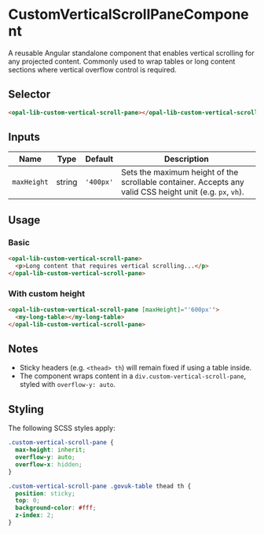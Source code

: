 # CustomVerticalScrollPaneComponent

A reusable Angular standalone component that enables vertical scrolling for any projected content. Commonly used to wrap tables or long content sections where vertical overflow control is required.

## Selector

```html
<opal-lib-custom-vertical-scroll-pane></opal-lib-custom-vertical-scroll-pane>
```

## Inputs

| Name        | Type   | Default   | Description                                                                                               |
| ----------- | ------ | --------- | --------------------------------------------------------------------------------------------------------- |
| `maxHeight` | string | `'400px'` | Sets the maximum height of the scrollable container. Accepts any valid CSS height unit (e.g. `px`, `vh`). |

## Usage

### Basic

```html
<opal-lib-custom-vertical-scroll-pane>
  <p>Long content that requires vertical scrolling...</p>
</opal-lib-custom-vertical-scroll-pane>
```

### With custom height

```html
<opal-lib-custom-vertical-scroll-pane [maxHeight]="'600px'">
  <my-long-table></my-long-table>
</opal-lib-custom-vertical-scroll-pane>
```

## Notes

- Sticky headers (e.g. `<thead> th`) will remain fixed if using a table inside.
- The component wraps content in a `div.custom-vertical-scroll-pane`, styled with `overflow-y: auto`.

## Styling

The following SCSS styles apply:

```scss
.custom-vertical-scroll-pane {
  max-height: inherit;
  overflow-y: auto;
  overflow-x: hidden;
}

.custom-vertical-scroll-pane .govuk-table thead th {
  position: sticky;
  top: 0;
  background-color: #fff;
  z-index: 2;
}
```
